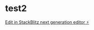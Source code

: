 # test2

[Edit in StackBlitz next generation editor ⚡️](https://stackblitz.com/~/github.com/lulu499/test2)